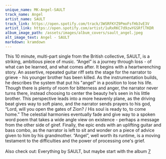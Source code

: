 ```yaml
---
unique_name: MK-Angel-SAULT
track_name: Angel
artist_name: SAULT
track_link: https://open.spotify.com/track/3WSRFKYZ9PmoFsfHb3vE3V
artist_link: https://open.spotify.com/artist/1uRxRKC7d9zwYGSRflTKDR
album_image_path: /assets/images/album_covers/sault_angel.jpeg
alt_image_text: Angel - SAULT
markdown: kramdown
---
```


This 10 minute, multi-part single from the British collective, SAULT, is a striking, ambitious piece of music. “Angel” is a journey through loss - of what can be learned, and what comes after. It begins with a heartwrenching story. An assertive, repeated guitar riff sets the stage for the narrator to grieve - his younger brother has been killed. As the instrumentation builds, he describes the system that put his "angel" in a position to lose his life. Though there is plenty of room for bitterness and anger, the narrator never turns there, instead choosing to center the beauty he’s seen in his little brother. This perspective leads into a more heavenly plane, as the driving beat gives way to soft piano, and the narrator sends prayers to his god, “Lord, will you open the gates of Zion? / His soul is ready to, to come home.” The celestial harmonies eventually fade and give way to a spoken word poem that takes a wide angle view on existence - perhaps a message from the other side of giref. Finally, the epic ends with an uplifting guitar and bass combo, as the narrator is left to sit and wonder on a piece of advice given to him by his grandmother. “Angel”, well worth its runtime, is a moving testament to the difficulties and the power of processing one's grief.
<br>
<br>
Also check out: Everything by SAULT, but maybe start with the album <a href="https://open.spotify.com/album/19uWOx2aMKl7cdesfEyFms?si=MUuMNLwtTQuxpIxK4RCUYw" style="mso-line-height-rule: exactly;-ms-text-size-adjust: 100%;-webkit-text-size-adjust: 100%;">7</a>
